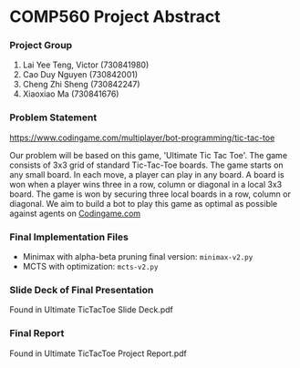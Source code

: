 # COMP560 Project Abstract

### Project Group
1. Lai Yee Teng, Victor (730841980)
2. Cao Duy Nguyen (730842001)
3. Cheng Zhi Sheng (730842247)
4. Xiaoxiao Ma (730841676)


### Problem Statement
https://www.codingame.com/multiplayer/bot-programming/tic-tac-toe

Our problem will be based on this game, 'Ultimate Tic Tac Toe'. The game consists of 3x3 grid of standard Tic-Tac-Toe boards. The game starts on any small board. In each move, a player can play in any board. A board is won when a player wins three in a row, column or diagonal in a local 3x3 board. The game is won by securing three local boards in a row, column or diagonal. We aim to build a bot to play this game as optimal as possible against agents on [Codingame.com](https://www.codingame.com/multiplayer/bot-programming/tic-tac-toe)

### Final Implementation Files
- Minimax with alpha-beta pruning final version: `minimax-v2.py`
- MCTS with optimization: `mcts-v2.py`

### Slide Deck of Final Presentation
Found in Ultimate TicTacToe Slide Deck.pdf

### Final Report
Found in Ultimate TicTacToe Project Report.pdf

